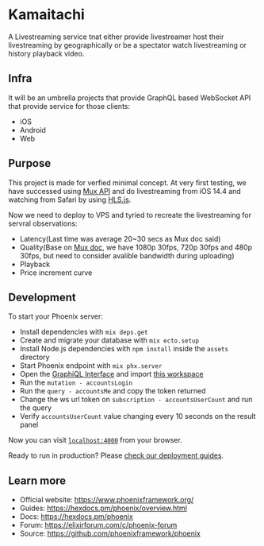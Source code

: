 # Kamaitachi
A Livestreaming service tnat either provide livestreamer host their livestreaming by geographically or be a spectator watch livestreaming or history playback video.

## Infra
It will be an umbrella projects that provide GraphQL based WebSocket API that provide service for those clients:
* iOS
* Android
* Web

## Purpose
This project is made for verfied minimal concept. At very first testing, we have successed using [Mux API](https://mux.com/) and do livestreaming from iOS 14.4 and watching from Safari by using [HLS.js](https://github.com/video-dev/hls.js/).

Now we need to deploy to VPS and tyried to recreate the livestreaming for servral observations:
* Latency(Last time was average 20~30 secs as Mux doc said)
* Quality(Base on [Mux doc](https://docs.mux.com/docs/configure-broadcast-software), we have 1080p 30fps, 720p 30fps and 480p 30fps, but need to consider avalible bandwidth during uploading)
* Playback
* Price increment curve

## Development
To start your Phoenix server:

  * Install dependencies with `mix deps.get`
  * Create and migrate your database with `mix ecto.setup`
  * Install Node.js dependencies with `npm install` inside the `assets` directory
  * Start Phoenix endpoint with `mix phx.server`
  * Open the [GraphiQL Interface](http://localhost:4000/v1/graphiql) and import [this workspace](https://gist.github.com/ccf67b0cd54f7b528f179e4f1fe2b1dd.git)
  * Run the `mutation - accountsLogin`
  * Run the `query - accountsMe` and copy the token returned
  * Change the ws url token on `subscription - accountsUserCount` and run the query
  * Verify `accountsUserCount` value changing every 10 seconds on the result panel

Now you can visit [`localhost:4000`](http://localhost:4000) from your browser.

Ready to run in production? Please [check our deployment guides](https://hexdocs.pm/phoenix/deployment.html).
## Learn more

  * Official website: https://www.phoenixframework.org/
  * Guides: https://hexdocs.pm/phoenix/overview.html
  * Docs: https://hexdocs.pm/phoenix
  * Forum: https://elixirforum.com/c/phoenix-forum
  * Source: https://github.com/phoenixframework/phoenix
